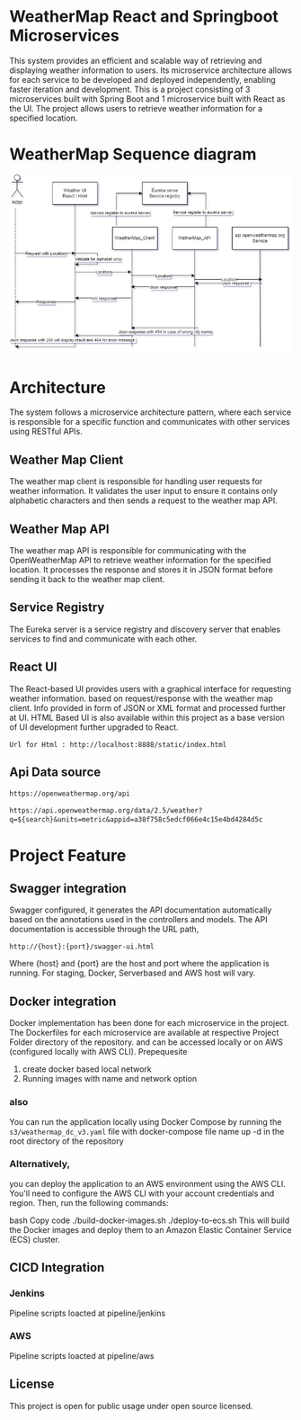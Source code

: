 # WeatherMap React and Springboot Microservices

This system provides an efficient and scalable way of retrieving and displaying weather information to users. Its microservice architecture allows for each service to be developed and deployed independently, enabling faster iteration and development.
This is a project consisting of 3 microservices built with Spring Boot and 1 microservice built with React as the UI. The project allows users to retrieve weather information for a specified location.

# WeatherMap Sequence diagram

![WeatherMapSequence](https://github.com/kumrajbiz/WatherMapMicroserviceReacttV2/blob/prod/WeatherMapSequence.png)

# Architecture

The system follows a microservice architecture pattern, where each service is responsible for a specific function and communicates with other services using RESTful APIs.

## Weather Map Client

The weather map client is responsible for handling user requests for weather information. It validates the user input to ensure it contains only alphabetic characters and then sends a request     to the weather map API.

## Weather Map API

The weather map API is responsible for communicating with the OpenWeatherMap API to retrieve weather information for the specified location. It processes the response and stores it in JSON format before sending it back to the weather map client.

## Service Registry

The Eureka server is a service registry and discovery server that enables services to find and communicate with each other.

## React UI

The React-based UI provides users with a graphical interface for requesting weather information. based on request/response with the weather map client. Info provided in form of JSON or XML format and processed further at UI.
HTML Based UI is also available within this project as a base version of UI development further upgraded to React. 
```
Url for Html : http://localhost:8888/static/index.html
```
## Api Data source
```
https://openweathermap.org/api
```
```
https://api.openweathermap.org/data/2.5/weather?q=${search}&units=metric&appid=a38f758c5edcf066e4c15e4bd4284d5c
```

# Project Feature 

## Swagger integration 

Swagger configured, it generates the API documentation automatically based on the annotations used in the controllers and models. The API documentation is accessible through the URL path,
```
http://{host}:{port}/swagger-ui.html
```
Where {host} and {port} are the host and port where the application is running.
For staging, Docker, Serverbased and AWS host will vary.

## Docker integration 

Docker implementation has been done for each microservice in the project. The Dockerfiles for each microservice are available at respective Project Folder directory of the repository.
and can be accessed locally or on AWS (configured locally with AWS CLI). 
Prepequesite 
1. create docker based local network
2. Running images with name and network option

### also

You can run the application locally using Docker Compose by running the ```s3/weathermap_dc_v3.yaml``` file with docker-compose file name up -d  in the root directory of the repository

### Alternatively,

you can deploy the application to an AWS environment using the AWS CLI. You'll need to configure the AWS CLI with your account credentials and region. Then, run the following commands:

bash
Copy code
./build-docker-images.sh
./deploy-to-ecs.sh
This will build the Docker images and deploy them to an Amazon Elastic Container Service (ECS) cluster.


## CICD Integration

### Jenkins
    
Pipeline scripts loacted at pipeline/jenkins
        
### AWS
    
Pipeline scripts loacted at pipeline/aws


## License

This project is open for public usage under open source licensed.
